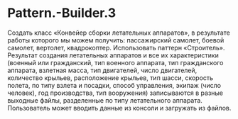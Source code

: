 # Pattern.-Builder.3
Создать класс «Конвейер сборки летательных аппаратов», в результате работы которого мы можем получить: пассажирский самолет, боевой самолет, вертолет, квадрокоптер. Использовать паттерн «Строитель». Результат создания летательных аппаратов и все их характеристики (военный или гражданский, тип военного аппарата, тип гражданского аппарата, взлетная масса, тип двигателей, число двигателей, количество крыльев, расположение крыльев, тип шасси, скорость полета, по типу взлета и посадки, способ управления, экипаж (число человек), год производства, тип вооружения) записываются в разные выходные файлы, разделенные по типу летательного аппарата. Пользователь может вводить данные из консоли и загружать из файлов.
